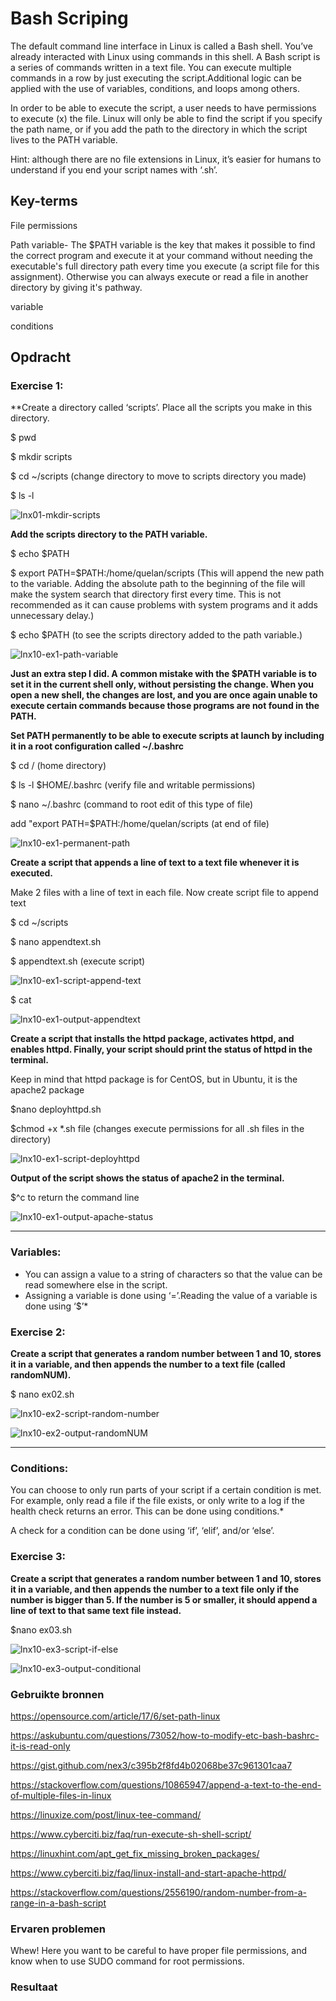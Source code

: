 # Bash Scriping
The default command line interface in Linux is called a Bash shell. You’ve already interacted with Linux using commands in this shell.
A Bash script is a series of commands written in a text file. You can execute multiple commands in a row by just executing the script.Additional logic can be applied with the use of variables, conditions, and loops among others.

In order to be able to execute the script, a user needs to have permissions to execute (x) the file.
Linux will only be able to find the script if you specify the path name, or if you add the path to the directory in which the script lives to the PATH variable.

Hint: although there are no file extensions in Linux, it’s easier for humans to understand if you end your script names with ‘.sh’.

## Key-terms
File permissions

Path variable- The $PATH variable is the key that makes it possible to find the correct program and execute it at your command without needing the executable's full directory path every time you execute (a script file for this assignment). Otherwise you can always execute or read a file in another directory by giving it's pathway.

variable

conditions


## Opdracht

### Exercise 1:

**Create a directory called ‘scripts’. Place all the scripts you make in this directory.

$ pwd

$ mkdir scripts

$ cd ~/scripts (change directory to move to scripts directory you made)

$ ls -l 

![lnx01-mkdir-scripts](https://user-images.githubusercontent.com/4924632/146000908-e252840a-4b1a-46c0-bce9-adbb86b2f250.png)


**Add the scripts directory to the PATH variable.**

$ echo $PATH

$ export PATH=$PATH:/home/quelan/scripts (This will append the new path to the variable. Adding the absolute path to the beginning of the file will make the system search that directory first every time. This is not recommended as it can cause problems with system programs and it adds unnecessary delay.)

$ echo $PATH (to see the scripts directory added to the path variable.)

![lnx10-ex1-path-variable](https://user-images.githubusercontent.com/4924632/146003844-3d4719c3-16e3-4de0-bdea-464e31febbc8.png)

**Just an extra step I did. A common mistake with the $PATH variable is to set it in the current shell only, without persisting the change. When you open a new shell, the changes are lost, and you are once again unable to execute certain commands because those programs are not found in the PATH.**

**Set PATH permanently to be able to execute scripts at launch by including it in a root configuration called ~/.bashrc**

$ cd /     (home directory)

$ ls -l $HOME/.bashrc (verify file and writable permissions)

$ nano ~/.bashrc (command to root edit of this type of file)

add "export PATH=$PATH:/home/quelan/scripts (at end of file)

![lnx10-ex1-permanent-path](https://user-images.githubusercontent.com/4924632/146005092-9378a34b-7d76-4cdb-9bc2-fef0fa48e3b6.png)


**Create a script that appends a line of text to a text file whenever it is executed.**

Make 2 files with a line of text in each file.
Now create script file to append text

$ cd ~/scripts

$ nano appendtext.sh 

$ appendtext.sh (execute script) 

![lnx10-ex1-script-append-text](https://user-images.githubusercontent.com/4924632/146006657-2b2807c7-fab5-4860-9ddc-314b1d4f3bc0.png)

$ cat <test files>

![lnx10-ex1-output-appendtext](https://user-images.githubusercontent.com/4924632/146006961-379eb564-43fc-4607-b041-a6c0cac863fe.png)

**Create a script that installs the httpd package, activates httpd, and enables httpd. Finally, your script should print the status of httpd in the terminal.**

Keep in mind that httpd package is for CentOS, but in Ubuntu, it is the apache2 package

$nano deployhttpd.sh

$chmod +x *.sh file (changes execute permissions for all .sh files in the directory)

![lnx10-ex1-script-deployhttpd](https://user-images.githubusercontent.com/4924632/146009697-32c0f55e-7037-48ca-b1af-dc8fb4848a81.png)

**Output of the script shows the status of apache2 in the terminal.**
 
$^c to return the command line

![lnx10-ex1-output-apache-status](https://user-images.githubusercontent.com/4924632/146010485-f0d9f8bc-d8a5-47d7-947e-1c7d8e92423c.png)

--------

### Variables:
* You can assign a value to a string of characters so that the value can be read somewhere else in the script.
* Assigning a variable is done using ‘=’.Reading the value of a variable is done using ‘$<insert variable name here>’*

### Exercise 2:
**Create a script that generates a random number between 1 and 10, stores it in a variable, and then appends the number to a text file (called randomNUM).**

$ nano ex02.sh

 ![lnx10-ex2-script-random-number](https://user-images.githubusercontent.com/4924632/146016440-5a2fe640-1226-4515-b072-3d3505f2ffaf.png)
 
 ![lnx10-ex2-output-randomNUM](https://user-images.githubusercontent.com/4924632/146033736-4a1067f4-1ca8-4636-a824-4f8bb2fcaec2.png)

----
### Conditions:
You can choose to only run parts of your script if a certain condition is met. For example, only read a file if the file exists, or only write to a log if the health check returns an error. This can be done using conditions.*

A check for a condition can be done using ‘if’, ‘elif’, and/or ‘else’.

### Exercise 3:
**Create a script that generates a random number between 1 and 10, stores it in a variable, and then appends the number to a text file only if the number is bigger than 5. If the number is 5 or smaller, it should append a line of text to that same text file instead.**

$nano ex03.sh
 
 ![lnx10-ex3-script-if-else](https://user-images.githubusercontent.com/4924632/146034427-b06d03be-d687-4114-acbd-7d222d7ed39c.png)

 ![lnx10-ex3-output-conditional](https://user-images.githubusercontent.com/4924632/146034712-bcfcb05c-f02d-431f-a487-a4cee19048d1.png)


### Gebruikte bronnen
 
https://opensource.com/article/17/6/set-path-linux

https://askubuntu.com/questions/73052/how-to-modify-etc-bash-bashrc-it-is-read-only
 
https://gist.github.com/nex3/c395b2f8fd4b02068be37c961301caa7
 
https://stackoverflow.com/questions/10865947/append-a-text-to-the-end-of-multiple-files-in-linux
 
https://linuxize.com/post/linux-tee-command/
 
https://www.cyberciti.biz/faq/run-execute-sh-shell-script/
 
https://linuxhint.com/apt_get_fix_missing_broken_packages/
 
https://www.cyberciti.biz/faq/linux-install-and-start-apache-httpd/
 
https://stackoverflow.com/questions/2556190/random-number-from-a-range-in-a-bash-script
 
 


### Ervaren problemen
 Whew! 
 Here you want to be careful to have proper file permissions, and know when to use SUDO command for root permissions.

### Resultaat
 

